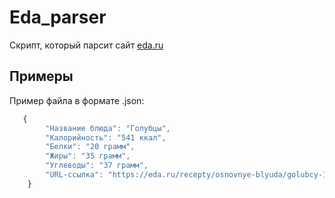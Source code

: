 # __Eda_parser__
Скрипт, который парсит сайт [eda.ru](https://eda.ru/recepty/afishaeda/russkaya-kuhnya/osnovnye-blyuda?page=1)
## __Примеры__
Пример файла в формате .json:
```javascript
   {
        "Название блюда": "Голубцы",
        "Калорийность": "541 ккал",
        "Белки": "20 грамм",
        "Жиры": "35 грамм",
        "Углеводы": "37 грамм",
        "URL-ссылка": "https://eda.ru/recepty/osnovnye-blyuda/golubcy-114527"
    }
```

